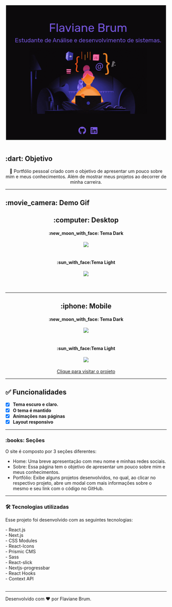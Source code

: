 <div align="center">
<img src="./screens/tela.png" alt="autor" width="500" align="center" >
<br>
<br>

</div>
<h2 id="objetivo">:dart:  Objetivo</h2>
<p align="center">🚀 Portfólio pessoal criado com o objetivo de apresentar um pouco sobre mim e meus conhecimentos. Além de  mostrar meus projetos ao decorrer de minha carreira.</p>
<hr />

  <h2 id="preview">:movie_camera: Demo Gif</h2>
<div align="center">
  <div>
  <h2 >:computer: Desktop</h2>
    <h4>:new_moon_with_face: Tema Dark</h4>
  <img src="./screens/desktop-dark.gif" />
  <br><br>
    <h4>:sun_with_face:Tema Light</h4>
  <img src="./screens/desktop-light.gif" />
  </div>
  <br><br>
</div>
<hr />

<div align="center">
  <h2>:iphone:  Mobile</h2>
  <h4 >:new_moon_with_face: Tema Dark</h4>
  <img src="./screens/mobile-dark.gif"  />
  <br><br>
   <h4 >:sun_with_face:Tema Light</h4>
  <img src="./screens/mobile-light.gif"  />
  <br><br>
<a  href="https://portfolio-flaviane-brum.vercel.app/" > Clique para visitar o projeto
</a>
  </div>

<hr />
<h2 id="funcionalidades">✅ Funcionalidades</h2>

- [x] **Tema escuro e claro.**
- [x] **O tema é mantido**
- [x] **Animações nas páginas**
- [x] **Layout responsivo**

<hr/>

<h3>:books: Seções</h3>

O site é composto por 3 seções diferentes:

- Home: Uma breve apresentação com meu nome e minhas redes sociais.
- Sobre: Essa página tem o objetivo de apresentar um pouco sobre mim e meus conhecimentos.
- Portfólio: Exibe alguns projetos desenvolvidos, no qual, ao clicar no respectivo projeto, abre um modal com mais informações sobre o mesmo e seu link com o código no GitHub.

<hr />

<h3 id="tecnologias">🛠 Tecnologias utilizadas</h3>
<p>Esse projeto foi desenvolvido com as seguintes tecnologias:</p>
- React.js <br>
- Next.js <br>
- CSS Modules <br>
- React-Icons <br>
- Prismic CMS <br>
- Sass <br>
- React-slick <br>
- Nextjs-progressbar<br>
- React Hooks <br>
- Context API <br><br>
<hr />

Desenvolvido com :hearts: por Flaviane Brum.
